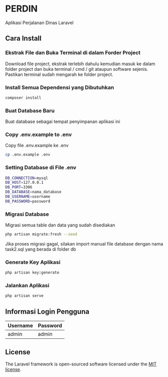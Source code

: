 
# PERDIN
Aplikasi Perjalanan Dinas Laravel

## Cara Install

### Ekstrak File dan Buka Terminal di dalam Forder Project

Download file project, ekstrak terlebih dahulu kemudian masuk ke dalam folder project dan buka terminal / cmd / git ataupun software sejenis. Pastikan terminal sudah mengarah ke folder project.

### Install Semua Dependensi yang Dibutuhkan

```bash
composer install
```

### Buat Database Baru

Buat database sebagai tempat penyimpanan aplikasi ini

### Copy .env.example to .env

Copy file .env.example ke .env

```bash
cp .env.example .env
```

### Setting Database di File .env

```bash
DB_CONNECTION=mysql
DB_HOST=127.0.0.1
DB_PORT=3306
DB_DATABASE=nama_database
DB_USERNAME=username
DB_PASSWORD=password
```

### Migrasi Database

Migrasi semua table dan data yang sudah disediakan

```bash
php artisan migrate:fresh --seed
```

Jika proses migrasi gagal, silakan import manual file database dengan nama task2.sql yang berada di folder db

### Generate Key Aplikasi

```bash
php artisan key:generate
```

### Jalankan Aplikasi

```bash
php artisan serve
```

## Informasi Login Pengguna

| Username          | Password |
| ----------------- | -------- |
| admin             | admin    |

## License

The Laravel framework is open-sourced software licensed under the [MIT license](https://opensource.org/licenses/MIT).
